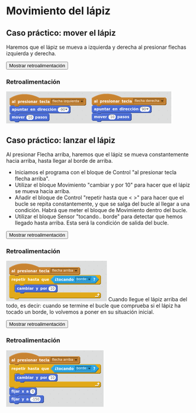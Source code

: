 
# Movimiento del lápiz

## Caso práctico: mover el lápiz

Haremos que el lápiz se mueva a izquierda y derecha al presionar flechas izquierda y derecha.

<script type="text/javascript">var feedbackquesFeedback0b151text = "Mostrar retroalimentación";</script><input type="button" name="toggle-feedback-quesFeedback0b151" value="Mostrar retroalimentación" class="feedbackbutton" onclick="$exe.toggleFeedback(this,true);return false" />

### Retroalimentación

![](img/Seleccion_058.1.png)
## Caso práctico: lanzar el lápiz

Al presionar Flecha arriba, haremos que el lápiz se mueva constantemente hacia arriba, hasta llegar al borde de arriba.

- Iniciamos el programa con el bloque de Control "al presionar tecla flecha arriba".
- Utilizar el bloque Movimiento "cambiar y por 10" para hacer que el lápiz se mueva hacia arriba.
- Añadir el bloque de Control "repetir hasta que &lt; &gt;" para hacer que el bucle se repita constantemente, y que se salga del bucle al llegar a una condición. Habrá que meter el bloque de Movimiento dentro del bucle.
- Utilizar el bloque Sensor "tocando.. borde" para detectar que hemos llegado hasta arriba. Esta será la condición de salida del bucle.

<script type="text/javascript">var feedbackquesFeedback0b152text = "Mostrar retroalimentación";</script><input type="button" name="toggle-feedback-quesFeedback0b152" value="Mostrar retroalimentación" class="feedbackbutton" onclick="$exe.toggleFeedback(this,true);return false" />

### Retroalimentación

![](img/Seleccion_054.png)
Cuando llegue el lápiz arriba del todo, es decir: cuando se termine el bucle que comprueba si el lápiz ha tocado un borde, lo volvemos a poner en su situación inicial.

<script type="text/javascript">var feedbackquesFeedback1b152text = "Mostrar retroalimentación";</script><input type="button" name="toggle-feedback-quesFeedback1b152" value="Mostrar retroalimentación" class="feedbackbutton" onclick="$exe.toggleFeedback(this,true);return false" />

### Retroalimentación

![](img/Seleccion_057.png)

